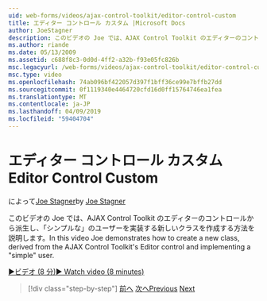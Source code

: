 ```yaml
---
uid: web-forms/videos/ajax-control-toolkit/editor-control-custom
title: エディター コントロール カスタム |Microsoft Docs
author: JoeStagner
description: このビデオの Joe では、AJAX Control Toolkit のエディターのコントロールから派生し、「シンプルな」のユーザーを実装する新しいクラスを作成する方法を説明します。
ms.author: riande
ms.date: 05/13/2009
ms.assetid: c688f8c3-0d0d-4ff2-a32b-f93e05fc826b
msc.legacyurl: /web-forms/videos/ajax-control-toolkit/editor-control-custom
msc.type: video
ms.openlocfilehash: 74ab096bf422057d397f1bff36ce99e7bffb27dd
ms.sourcegitcommit: 0f1119340e4464720cfd16d0ff15764746ea1fea
ms.translationtype: MT
ms.contentlocale: ja-JP
ms.lasthandoff: 04/09/2019
ms.locfileid: "59404704"
---
```

# <a name="editor-control-custom"></a><span data-ttu-id="17c08-103">エディター コントロール カスタム</span><span class="sxs-lookup"><span data-stu-id="17c08-103">Editor Control Custom</span></span>

<span data-ttu-id="17c08-104">によって[Joe Stagner](https://github.com/JoeStagner)</span><span class="sxs-lookup"><span data-stu-id="17c08-104">by [Joe Stagner](https://github.com/JoeStagner)</span></span>

<span data-ttu-id="17c08-105">このビデオの Joe では、AJAX Control Toolkit のエディターのコントロールから派生し、「シンプルな」のユーザーを実装する新しいクラスを作成する方法を説明します。</span><span class="sxs-lookup"><span data-stu-id="17c08-105">In this video Joe demonstrates how to create a new class, derived from the AJAX Control Toolkit's Editor control and implementing a "simple" user.</span></span>

[<span data-ttu-id="17c08-106">&#9654;ビデオ (8 分)</span><span class="sxs-lookup"><span data-stu-id="17c08-106">&#9654; Watch video (8 minutes)</span></span>](https://channel9.msdn.com/Blogs/ASP-NET-Site-Videos/editor-control-custom)

> [!div class="step-by-step"]
> <span data-ttu-id="17c08-107">[前へ](editor-control.md)
> [次へ](create-a-new-custom-extender.md)</span><span class="sxs-lookup"><span data-stu-id="17c08-107">[Previous](editor-control.md)
[Next](create-a-new-custom-extender.md)</span></span>
